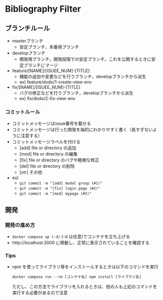 # Bibliography Filter

## ブランチルール
- masterブランチ
  - 安定ブランチ，本番用ブランチ
- developブランチ
  - 開発用ブランチ，開発段階での安定ブランチ，これを公開するときに安定ブランチにマージ
- feature/[NAME]/[ISUEE_NUM]-[TITLE]
  - 機能の追加や変更などを行うブランチ，developブランチから派生
  - ex) feature/dodo/1-create-view-env
- fix/[NAME]/[ISUEE_NUM]-[TITLE]
  - バグの修正などを行うブランチ，developブランチから派生
  - ex) fix/dodo/2-fix-view-env

### コミットルール
- コミットメッセージはissue番号を載せる
- コミットメッセージは行った開発を端的にわかりやすく書く（長すぎないように注意する）
- コミットメッセージラベルを付ける
  - [add] file or directory の追加
  - [mod] file or directory の編集
  - [fix] file or directory のバグや軽微な修正
  - [del] file or directory の削除
  - [otr] その他
- ex)  
  - `git commit -m "[add] model group (#1)"`  
  - `git commit -m "[fix] login page (#2)"`  
  - `git commit -m "[mod] mypage (#3)"`

## 開発
### 開発の進め方
* `docker compose up (-d)` (-d は任意)でコンテナを立ち上げる
* http://localhost:3000 に移動し、正常に表示されていることを確認する
### Tips
* npm を使ってライブラリ等をインストールするときは以下のコマンドを実行
    
    `docker compose run --rm [コンテナ名] npm install [ライブラリ名]`
    
    ただし、この方法でライブラリを入れるときは、他の人も上記のコマンドを実行する必要があるので注意

    
